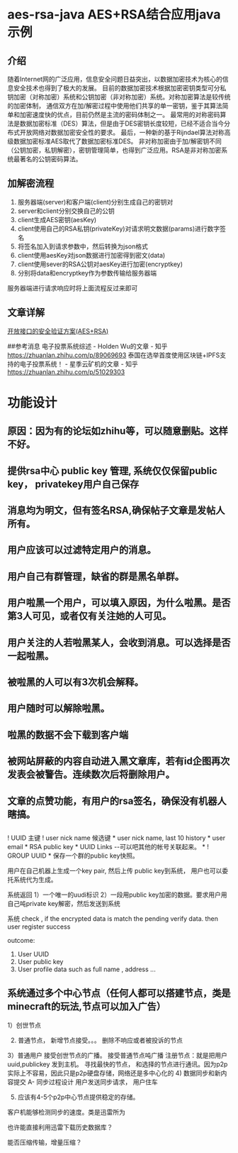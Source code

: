 # aes-rsa-java AES+RSA结合应用java示例

## 介绍

随着Internet网的广泛应用，信息安全问题日益突出，以数据加密技术为核心的信息安全技术也得到了极大的发展。
目前的数据加密技术根据加密密钥类型可分私钥加密（对称加密）系统和公钥加密（非对称加密）系统。对称加密算法是较传统的加密体制，
通信双方在加/解密过程中使用他们共享的单一密钥，鉴于其算法简单和加密速度快的优点，目前仍然是主流的密码体制之一。
最常用的对称密码算法是数据加密标准（DES）算法，但是由于DES密钥长度较短，已经不适合当今分布式开放网络对数据加密安全性的要求。
最后，一种新的基于Rijndael算法对称高级数据加密标准AES取代了数据加密标准DES。
非对称加密由于加/解密钥不同（公钥加密，私钥解密），密钥管理简单，也得到广泛应用。RSA是非对称加密系统最著名的公钥密码算法。

## 加解密流程

1. 服务器端(server)和客户端(client)分别生成自己的密钥对
2. server和client分别交换自己的公钥
3. client生成AES密钥(aesKey)
4. client使用自己的RSA私钥(privateKey)对请求明文数据(params)进行数字签名
5. 将签名加入到请求参数中，然后转换为json格式
6. client使用aesKey对json数据进行加密得到密文(data)
7. client使用sever的RSA公钥对aesKey进行加密(encryptkey)
8. 分别将data和encryptkey作为参数传输给服务器端
 
服务器端进行请求响应时将上面流程反过来即可

## 文章详解

[开放接口的安全验证方案(AES+RSA)](http://wubaoguo.com/2015/08/21/%E5%BC%80%E6%94%BE%E6%8E%A5%E5%8F%A3%E7%9A%84%E5%AE%89%E5%85%A8%E9%AA%8C%E8%AF%81%E6%96%B9%E6%A1%88(AES+RSA)/)

##参考消息
电子投票系统综述 - Holden Wu的文章 - 知乎
https://zhuanlan.zhihu.com/p/89069693
泰国在选举首度使用区块链+IPFS支持的电子投票系统！ - 星季云矿机的文章 - 知乎
https://zhuanlan.zhihu.com/p/51029303

# 功能设计

## 原因：因为有的论坛如zhihu等，可以随意删贴。这样不好。

## 提供rsa中心 public key 管理, 系统仅仅保留public key， privatekey用户自己保存

## 消息均为明文，但有签名RSA,确保帖子文章是发帖人所有。
## 用户应该可以过滤特定用户的消息。
## 用户自己有群管理，缺省的群是黑名单群。
## 用户啦黑一个用户，可以填入原因，为什么啦黑。是否第3人可见，或者仅有关注她的人可见。
## 用户关注的人若啦黑某人，会收到消息。可以选择是否一起啦黑。
## 被啦黑的人可以有3次机会解释。
## 用户随时可以解除啦黑。
## 啦黑的数据不会下载到客户端
## 被网站屏蔽的内容自动进入黑文章库，若有id企图再次发表会被警告。连续数次后将删除用户。
## 文章的点赞功能，有用户的rsa签名，确保没有机器人瞎搞。
## 




  
  ! UUID      主键
  ! user nick name  候选键
	  * user nick name, last 10 history
	  * user email
	  * RSA public key
	  * UUID Links --可以吧其他的帐号关联起来。
	  * 
  ! GROUP UUID
  	  * 保存一个群的public key快照。
  	  	  
用户在自己机器上生成一个key pair, 然后上传 public key到系统， 
用户也可以委托系统代为生成。

系统返回
1）一个唯一的uudi标识
2）一段用public key加密的数据。要求用户用自己吨private key解密，然后发送到系统

系统 check , if the encrypted data is match the pending verify data. then user register success

outcome:

1) User UUID
2) User public key
3) User profile data such as full name , address ...

## 系统通过多个中心节点（任何人都可以搭建节点，类是minecraft的玩法,节点可以加入广告）

1）创世节点

2) 普通节点， 
	新增节点接受。。。 
	删除不响应或者被投诉的节点
	
3）普通用户
		接受创世节点的广播。
		接受普通节点吨广播
		注册节点：就是把用户uuid,publickey 发到主机。
		寻找最快的节点，
		和选择的节点进行通讯。因为p2p实际上不容易，因此只是p2p硬盘存储，网络还是多中心化的
4) 数据同步和新内容提交
	A-  同步过程设计
			用户发送同步请求，
			用户住车



5) 应该有4-5个p2p中心节点提供稳定的存储。

客户机能够检测同步的速度。类是迅雷所为


也许能直接利用迅雷下载历史数据库？

能否压缩传输，增量压缩？
